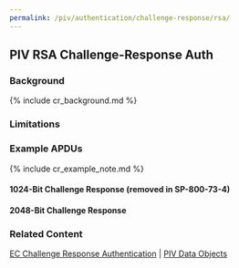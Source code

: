 ```yaml
---
permalink: /piv/authentication/challenge-response/rsa/
---
```


## PIV RSA Challenge-Response Auth

### Background

{% include cr_background.md %}

### Limitations

### Example APDUs

{% include cr_example_note.md %}

#### 1024-Bit Challenge Response (removed in SP-800-73-4)

#### 2048-Bit Challenge Response

### Related Content
[EC Challenge Response Authentication](challenge_ec.md) | 
[PIV Data Objects](data_objects.md)